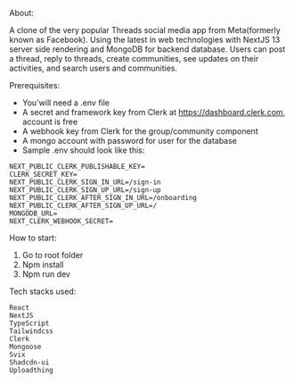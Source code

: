 About:

A clone of the very popular Threads social media app from Meta(formerly known as Facebook). Using the latest in web technologies with NextJS 13 server side rendering and MongoDB for backend database. Users can post a thread, reply to threads, create communities, see updates on their activities, and search users and communities.

Prerequisites:
* You'will need a .env file
* A secret and framework key from Clerk at https://dashboard.clerk.com, account is free
* A webhook key from Clerk for the group/community component
* A mongo account with password for user for the database
* Sample .env should look like this:
```
NEXT_PUBLIC_CLERK_PUBLISHABLE_KEY=
CLERK_SECRET_KEY=
NEXT_PUBLIC_CLERK_SIGN_IN_URL=/sign-in
NEXT_PUBLIC_CLERK_SIGN_UP_URL=/sign-up
NEXT_PUBLIC_CLERK_AFTER_SIGN_IN_URL=/onboarding
NEXT_PUBLIC_CLERK_AFTER_SIGN_UP_URL=/
MONGODB_URL=
NEXT_CLERK_WEBHOOK_SECRET=
```

How to start:
1. Go to root folder
2. Npm install
3. Npm run dev

Tech stacks used:

    React
    NextJS
    TypeScript
    Tailwindcss
    Clerk
    Mongoose
    Svix
    Shadcdn-ui
    Uploadthing

